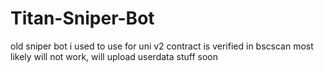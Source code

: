 # Titan-Sniper-Bot

old sniper bot i used to use
for uni v2
contract is verified in bscscan
most likely will not work, will upload userdata stuff soon
